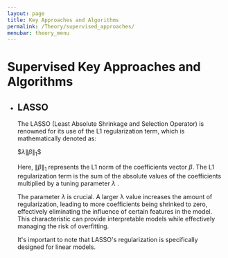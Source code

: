 ```yaml
---
layout: page
title: Key Approaches and Algorithms
permalink: /Theory/supervised_approaches/
menubar: theory_menu
---
```


# Supervised Key Approaches and Algorithms

- ## LASSO

    The LASSO (Least Absolute Shrinkage and Selection Operator) is renowned for its use of the L1 regularization term, which is mathematically denoted as:

    $$\lambda \|\beta\|_1 \$$

    Here, $\|\beta\|_1$ represents the L1 norm of the coefficients vector $\beta$. The L1 regularization term is the sum of the absolute values of the coefficients multiplied by a tuning parameter $\lambda$ .

    The parameter $\lambda$ is crucial. A larger λ value increases the amount of regularization, leading to more coefficients being shrinked to zero, effectively eliminating the influence of certain features in the model. This characteristic can provide interpretable models while effectively managing the risk of overfitting.

    It's important to note that LASSO's regularization is specifically designed for linear models. 